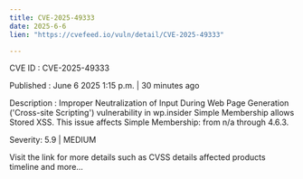```yaml
---
title: CVE-2025-49333
date: 2025-6-6
lien: "https://cvefeed.io/vuln/detail/CVE-2025-49333"

---
```


CVE ID : CVE-2025-49333

Published :  June 6
2025
1:15 p.m. | 30 minutes ago

Description : Improper Neutralization of Input During Web Page Generation ('Cross-site Scripting') vulnerability in wp.insider Simple Membership allows Stored XSS. This issue affects Simple Membership: from n/a through 4.6.3.

Severity: 5.9 | MEDIUM

Visit the link for more details
such as CVSS details
affected products
timeline
and more...

